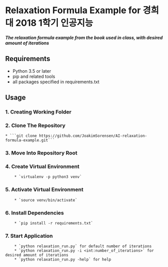 # Relaxation Formula Example for 경희대 2018 1학기 인공지능

##### The relaxation formula example from the book used in class, with desired amount of iterations

## Requirements
* Python 3.5 or later
* pip and related tools
* all packages specified in requirements.txt

## Usage

### 1. Creating Working Folder
### 2. Clone The Repository
	* ```git clone https://github.com/JoakimSorensen/AI-relaxation-formula-example.git```
### 3. Move Into Repository Root
### 4. Create Virtual Environment
		* `virtualenv -p python3 venv`
### 5. Activate Virtual Environment
		* `source venv/bin/activate`
### 6. Install Dependencies
		* `pip install -r requirements.txt`
### 7. Start Application
		* `python relaxation_run.py` for default number of iterations
		* `python relaxation_run.py -i <int:number_of_iterations>` for desired amount of iterations
		* `python relaxation_run.py -help` for help
